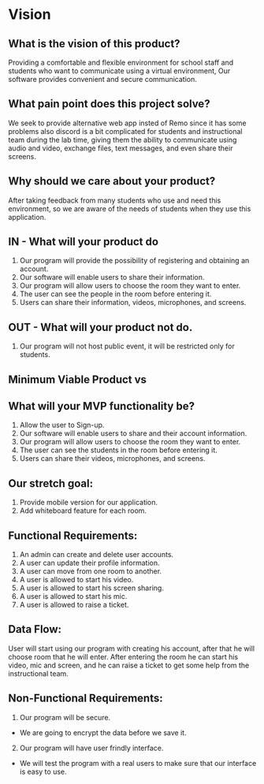 # Vision 
## What is the vision of this product?
Providing a comfortable and flexible environment for school staff and students who want to communicate using a virtual environment,
Our software provides convenient and secure communication.

## What pain point does this project solve?

We seek to provide alternative web app insted of Remo since it has some problems also discord is a bit complicated for students and instructional team during the lab time, giving them the ability to communicate using audio and video, exchange files, text messages, and even share their screens.



## Why should we care about your product?

After taking feedback from many students who use and need this environment, so we are aware of the needs of students  when they use this application.

##  IN - What will your product do
1. Our program will provide the possibility of registering and obtaining an account.
2. Our software will enable users to share their information.
3. Our program will allow users to choose the room they want to enter.
4. The user can see the people in the room before entering it.
5. Users can share their information, videos, microphones, and screens.
## OUT - What will your product not do.
1. Our program will not host public event, it will be restricted only for students.

## Minimum Viable Product vs

## What will your MVP functionality be?

1. Allow the user to Sign-up.
2. Our software will enable users to share and their  account information.
3. Our program will allow users to choose the room they want to enter.
4. The user can see the students in the room before entering it.
5. Users can share their videos, microphones, and screens.

## Our stretch goal:
1. Provide mobile version for our application.
2. Add whiteboard feature for each room.

## Functional Requirements:
1. An admin can create and delete user accounts.
2. A user can update their profile information.
3. A user can move from one room to another. 
4. A user is allowed to start his video.
5. A user is allowed to start his screen sharing.
6. A user is allowed to start his mic.
7. A user is allowed to raise a ticket.


## Data Flow:
User will start using our program with creating his account, after that he will choose room that he will enter. After entering the room he can start his video, mic and screen,
and he can raise a ticket to get some help from the instructional team.

## Non-Functional Requirements:
1. Our program will be secure.
- We are going to encrypt the data before we save it. 
2. Our program will have user frindly interface.
- We will test the program with a real users to make sure that our interface is easy to use.